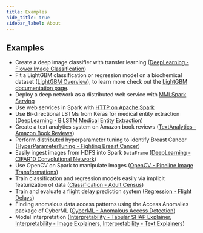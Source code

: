 ```yaml
---
title: Examples
hide_title: true
sidebar_label: About
---
```


## Examples

-   Create a deep image classifier with transfer learning ([DeepLearning - Flower Image Classification])
-   Fit a LightGBM classification or regression model on a biochemical dataset
    ([LightGBM Overview]), to learn more check out the [LightGBM documentation
    page](LightGBM/about).
-   Deploy a deep network as a distributed web service with [MMLSpark
    Serving](Spark%20Serving/about)
-   Use web services in Spark with [HTTP on Apache Spark](HTTP/about)
-   Use Bi-directional LSTMs from Keras for medical entity extraction
    ([DeepLearning - BiLSTM Medical Entity Extraction])
-   Create a text analytics system on Amazon book reviews ([TextAnalytics - Amazon Book Reviews])
-   Perform distributed hyperparameter tuning to identify Breast Cancer
    ([HyperParameterTuning - Fighting Breast Cancer])
-   Easily ingest images from HDFS into Spark `DataFrame` ([DeepLearning - CIFAR10 Convolutional Network])
-   Use OpenCV on Spark to manipulate images ([OpenCV - Pipeline Image Transformations])
-   Train classification and regression models easily via implicit featurization
    of data ([Classification - Adult Census])
-   Train and evaluate a flight delay prediction system ([Regression - Flight Delays])
-   Finding anomalous data access patterns using the Access Anomalies package of CyberML ([CyberML - Anomalous Access Detection])
-   Model interpretation ([Interpretability - Tabular SHAP Explainer], [Interpretability - Image Explainers], [Interpretability - Text Explainers])


[Classification - Adult Census]: Classification/Classification%20-%20Adult%20Census "Classification - Adult Census"

[Regression - Flight Delays]: Regression/Regression%20-%20Flight%20Delays "Regression - Flight Delays"

[LightGBM Overview]: LightGBM/LightGBM%20-%20Overview "LightGBM Overview"

[TextAnalytics - Amazon Book Reviews]: Text%20Analytics/TextAnalytics%20-%20Amazon%20Book%20Reviews "TextAnalytics - Amazon Book Reviews"

[HyperParameterTuning - Fighting Breast Cancer]: HyperParameter%20Tuning/HyperParameterTuning%20-%20Fighting%20Breast%20Cancer "HyperParameterTuning - Fighting Breast Cancer"

[DeepLearning - CIFAR10 Convolutional Network]: Deep%20Learning/DeepLearning%20-%20CIFAR10%20Convolutional%20Network "DeepLearning - CIFAR10 Convolutional Network"

[OpenCV - Pipeline Image Transformations]: OpenCV/OpenCV%20-%20Pipeline%20Image%20Transformations "OpenCV - Pipeline Image Transformations"

[DeepLearning - BiLSTM Medical Entity Extraction]: Deep%20Learning/DeepLearning%20-%20BiLSTM%20Medical%20Entity%20Extraction "DeepLearning - BiLSTM Medical Entity Extraction"

[DeepLearning - Flower Image Classification]: Deep%20Learning/DeepLearning%20-%20Flower%20Image%20Classification "DeepLearning - Flower Image Classification"

[CyberML - Anomalous Access Detection]: CyberML/CyberML%20-%20Anomalous%20Access%20Detection "CyberML - Anomalous Access Detection"

[Interpretability - Tabular SHAP Explainer]: Interpretability/Interpretability%20-%20Tabular%20SHAP%20explainer "Interpretability - Tabular SHAP Explainer"

[Interpretability - Image Explainers]: Interpretability/Interpretability%20-%20Image%20Explainers "Interpretability - Image Explainers"

[Interpretability - Text Explainers]: Interpretability/Interpretability%20-%20Text%20Explainers "Interpretability - Text Explainers"

